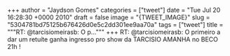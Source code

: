 
+++
author = "Jaydson Gomes"
categories = ["tweet"]
date = "Tue Jul 20 16:28:30 +0000 2010"
draft = false
image = "{TWEET_IMAGE}"
slug = "5304781bd75125b676426d0e5c2dd301ee9aa70a"
tags = ["tweet"]
title = """RT: @tarcisiomeirasb: O p..."""
+++
RT: @tarcisiomeirasb: O primeiro a dar um retuíte ganha ingresso pro show da TARCISIO AMANHA no BECO 21h !
